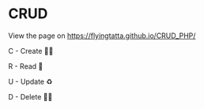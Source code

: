 # CRUD
View the page on https://flyingtatta.github.io/CRUD_PHP/

C - Create :mechanic:

R - Read :book:

U - Update :recycle:

D - Delete :no_good_man:
